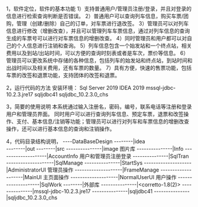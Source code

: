 1，软件定位，软件的基本功能
1）支持普通用户/管理员注册/登录，并且对登录的信息进行检索查询判断是否错误。
2）普通用户可以查询列车信息，购买车票/团购，管理（创建/删除）自己的订单，对车票进行退改签。
3）管理员可以对列车信息进行修改（增删改查），并且可以管理列车车票信息，通过对列车信息的查询生成的车票号可以进行对车票信息的增删改查。
4）同时管理员和用户都可以对自己的个人信息进行注销和查询。
5）列车信息包含一个始发站和一个终点站，相关费用以及到站/出站时间，可以方便的查询时刻表或者是车次，票价等信息。
6）管理员可以更改系统中存储的各种信息，包括列车的始发站和终点站，到站时间和出战时间以及相关费用，还有车票的数量。
7）具有方便，快速的售票功能，包括车票的改签和退票功能，支持团体的改签和退票。

2，运行代码的方法
安装环境： Sql Server 2019
                   IDEA 2019
                   mssql-jdbc-10.2.3.jre17
                   sqljdbc41
                   sqljdbc_10.2.3.0_chs 

3，简要的使用说明
本系统通过输入注册名，密码，编号，联系电话等注册和登录用户和管理员界面。
同时用户可以进行查询列车信息、预定车票，退票和改签操作、支付、基本信息/注销等功能；管理员可以进行对列车和车票信息的增删改查操作，还可以进行基本信息的查询和注销操作。
 
4，代码目录结构说明，
----DataBaseDesign
--------|idea           
--------|out
--------|src
---------------|image                               图片库
---------------|Info
--------------------|AccountInfo             用户和管理员注册登录
---------------|SqlTran
--------------------|SqlManage 
---------------|StartSys
--------------------|AdministratorUI       管理员操作
--------------------|FrameManage
--------------------|MainUI                       主页面操作
--------------------|NormalUserUI           用户操作
--------------------|SqlWork
--------|外部库
---------------|<corretto-1.8(2)>
---------------|mssql-jdbc-10.2.3.jre17
---------------|sqljdbc41
---------------|sqljdbc_10.2.3.0_chs
 


　　
　　
